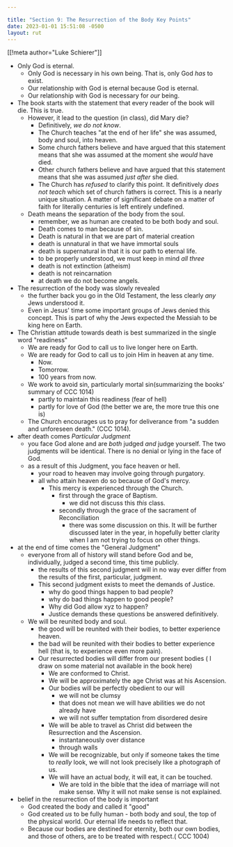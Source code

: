 ```yaml
---

title: "Section 9: The Resurrection of the Body Key Points"
date: 2023-01-01 15:51:08 -0500
layout: rut
---
```


[[!meta author="Luke Schierer"]]

* Only God is eternal.
  * Only God is necessary in his own being.  That is, only God *has* to exist. 
  * Our relationship with God is eternal because God is eternal. 
  * Our relationship with God is necessary for *our* being. 
* The book starts with the statement that every reader of the book will die.
  This is true.  
  * However, it lead to the question (in class), did Mary die? 
    * Definitively, *we do not know*.  
    * The Church teaches "at the end of her life" she was assumed, body and
      soul, into heaven.
    * Some church fathers believe and have argued that this statement means that
      she was assumed at the moment she *would* have died. 
    * Other church fathers believe and have argued that this statement means
      that she was assumed _just after_ she died. 
    * The Church has *refused* to clarify this point. It definitively *does not
      teach* which set of church fathers is correct.  This is a nearly unique
      situation.  A matter of significant debate on a matter of faith for
      literally centuries is left entirely undefined. 
  * Death means the separation of the body from the soul. 
    * remember, we as human are created to be both body and soul. 
    * Death comes to man because of sin. 
    * Death is natural in that we are part of material creation
    * death is unnatural in that we have immortal souls
    * death is supernatural in that it is our path to eternal life.
    * to be properly understood, we must keep in mind *all three*
    * death is not extinction (atheism)
    * death is not reincarnation 
    * at death we do not become angels. 
* The resurrection of the body was slowly revealed
  * the further back you go in the Old Testament, the less clearly *any* Jews
    understood it.
  * Even in Jesus' time some important groups of Jews denied this concept. This
    is part of why the Jews expected the Messiah to be king here on Earth. 
* The Christian attitude towards death is best summarized in the single word
  "readiness"
  * We are ready for God to call us to live longer here on Earth.
  * We are ready for God to call us to join Him in heaven at any time. 
    * Now.
    * Tomorrow.
    * 100 years from now. 
  * We work to avoid sin, particularly mortal sin(summarizing the books' summary
    of CCC 1014)
    * partly to maintain this readiness (fear of hell) 
    * partly for love of God (the better we are, the more true this one is)
  * The Church encourages us to pray for deliverance from "a sudden and
    unforeseen death." (CCC 1014). 
* after death comes *Particular Judgment*
  * you face God alone and are *both* judged *and* judge yourself. The two
    judgments will be identical.  There is no denial or lying in the face of
    God.  
  * as a result of this Judgment, you face heaven or hell.  
    * your road to heaven may involve going through purgatory. 
    * all who attain heaven do so because of God's mercy. 
      * This mercy is experienced through the Church.  
        * first through the grace of Baptism. 
          * we did not discuss this *this* class. 
        * secondly through the grace of the sacrament of Reconciliation
          * there was some discussion on this. It will be further discussed
            later in the year, in hopefully better clarity when I am not trying
            to focus on other things. 
 * at the end of time comes the "General Judgment"
   * everyone from all of history will stand before God and be, individually,
     judged a second time, this time publicly.
     * the results of this second judgment will in no way ever differ from the
       results of the first, particular, judgment.
     * This second judgment exists to meet the demands of Justice.
       * why do good things happen to bad people?
       * why do bad things happen to good people?
       * Why did God allow xyz to happen? 
       * Justice demands these questions be answered definitively. 
   * We will be reunited body and soul.
     * the good will be reunited with their bodies, to better experience
       heaven.
     * the bad will be reunited with their bodies to better experience hell
       (that is, to experience even more pain). 
     * Our resurrected bodies will differ from our present bodies ( I draw on
       some material not available in the book here)
       * We are conformed to Christ.
       * We will be approximately the age Christ was at his Ascension.
       * Our bodies will be perfectly obedient to our will
         * we will not be clumsy
         * that does not mean we will have abilities we do not already have
         * we will not suffer temptation from disordered desire
       * We will be able to travel as Christ did between the Resurrection and
         the Ascension.  
         * instantaneously over distance
         * through walls
       * We will be recognizable, but only if someone takes the time to *really*
         look, we will not look precisely like a photograph of us.   
       * We will have an actual body, it will eat, it can be touched.
         * We are told in the bible that the idea of marriage will not make
           sense.  Why it will not make sense is not explained.
* belief in the resurrection of the body is important
  * God created the body and called it "good"
  * God created *us* to be fully human - both body and soul, the top of the
    physical world.  Our eternal life needs to reflect that. 
  * Because our bodies are destined for eternity, both our own bodies, and those
    of others, are to be treated with respect.( CCC 1004) 

